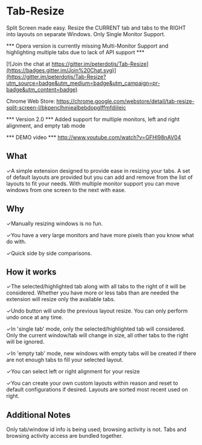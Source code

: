Tab-Resize
==========

Split Screen made easy. Resize the CURRENT tab and tabs to the RIGHT into layouts on separate Windows. Only Single Monitor Support.

*** Opera version is currently missing Multi-Monitor Support and highlighting multiple tabs due to lack of API support ***

[![Join the chat at https://gitter.im/peterdotjs/Tab-Resize](https://badges.gitter.im/Join%20Chat.svg)](https://gitter.im/peterdotjs/Tab-Resize?utm_source=badge&utm_medium=badge&utm_campaign=pr-badge&utm_content=badge)

Chrome Web Store: https://chrome.google.com/webstore/detail/tab-resize-split-screen-l/bkpenclhmiealbebdopglffmfdiilejc

*** Version 2.0 ***
Added support for multiple monitors, left and right alignment, and empty tab mode

*** DEMO video ***
http://www.youtube.com/watch?v=GFHl98nAV04

What
--------
✓A simple extension designed to provide ease in resizing your tabs. A set of default layouts are provided but you can add and remove from the list of layouts to fit your needs. With multiple monitor support you can move windows from one screen to the next with ease.

Why
-------
✓Manually resizing windows is no fun.

✓You have a very large monitors and have more pixels than you know what do with.

✓Quick side by side comparisons.

How it works
-------------------
✓The selected/highlighted tab along with all tabs to the right of it will be considered. Whether you have more or less tabs than are needed the extension will resize only the available tabs.

✓Undo button will undo the previous layout resize. You can only perform undo once at any time.

✓In 'single tab' mode, only the selected/highlighted tab will considered. Only the current window/tab will change in size, all other tabs to the right will be ignored.

✓In 'empty tab' mode, new windows with empty tabs will be created if there are not enough tabs to fill your selected layout.

✓You can select left or right alignment for your resize

✓You can create your own custom layouts within reason and reset to default configurations if desired. Layouts are sorted most recent used on right.

Additional Notes
------------------------
Only tab/window id info is being used; browsing activity is not. Tabs and browsing activity access are bundled together.
